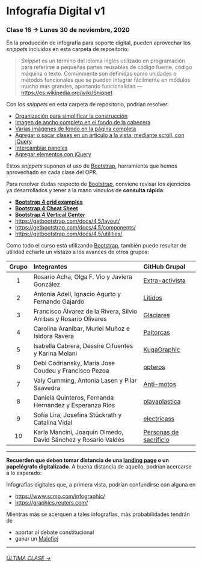 # Infografía Digital v1

### Clase 16 → Lunes 30 de noviembre, 2020

En la producción de infografía para soporte digital, pueden aprovechar los *snippets* incluidos en esta carpeta de repositorio: 

> *Snippet* es un término del idioma inglés utilizado en programación para referirse a pequeñas partes reusables de código fuente, código máquina o texto. Comúnmente son definidas como unidades o métodos funcionales que se pueden integrar fácilmente en módulos mucho más grandes, aportando funcionalidad — https://es.wikipedia.org/wiki/Snippet

Con los *snippets* en esta carpeta de repositorio, podrían resolver: 

- [Organización para simplificar la construcción](https://profesorfaco.github.io/dno075-2020/clase-16/snippets/organizacion.html)
- [Imagen de ancho completo en el fondo de la cabecera](https://profesorfaco.github.io/dno075-2020/clase-16/snippets/encabezado.html)
- [Varias imágenes de fondo en la página completa](https://profesorfaco.github.io/dno075-2020/clase-16/snippets/imagenes_de_fondo.html)
- [Agregar o sacar clases en un artículo a la vista, mediante scroll, con jQuery](https://profesorfaco.github.io/dno075-2020/clase-16/snippets/viendo_un_article.html)
- [Intercambiar paneles](https://profesorfaco.github.io/dno075-2020/clase-16/snippets/intercambiar_paneles.html)
- [Agregar elementos con jQuery](https://profesorfaco.github.io/dno075-2020/clase-16/snippets/agregar_elementos.html)

Estos *snippets* suponen el uso de [Bootstrap](https://getbootstrap.com/), herramienta que hemos aprovechado en cada clase del OPR. 

Para resolver dudas respecto de [Bootstrap](https://getbootstrap.com/), conviene revisar los ejercicios ya desarrollados y tener a la mano vínculos de **consulta rápida**:

- **[Bootstrap 4 grid examples](https://getbootstrap.com/docs/4.5/examples/grid/)**
- **[Bootstrap 4 Cheat Sheet](https://hackerthemes.com/bootstrap-cheatsheet/)**
- **[Bootstrap 4 Vertical Center](https://medium.com/wdstack/bootstrap-4-vertical-center-1211448a2eff)**
- https://getbootstrap.com/docs/4.5/layout/
- https://getbootstrap.com/docs/4.5/components/
- https://getbootstrap.com/docs/4.5/utilities/

Como todo el curso está utilizando [Bootstrap](https://getbootstrap.com/), también puede resultar de utilidad echarle un vistazo a los avances de otros grupos:

| Grupo | Integrantes | GitHub Grupal    | 
|:-----:|:---------|:-------|
| 1 | Rosario Acha, Olga F. Vio y Javiera González | [Extra-activista](https://github.com/extra-activista/) |
| 2 | Antonia Adell, Ignacio Agurto y Fernando Gajardo | [Litidos](https://github.com/Litidos/) |
| 3 | Francisco Álvarez de la Rivera, Silvio Arribas y Rosario Olivares | [Glaciares](https://github.com/Glaciares-en-peligro/) |
| 4 | Carolina Aranibar, Muriel Muñoz e Isidora Ravera | [Paltorcas](https://github.com/Paltorcas/) |
| 5 | Isabella Cabrera, Dessire Cifuentes y	Karina Melani | [KugaGraphic](https://github.com/KugaGraphic/) |
| 6 | Debi Codriansky, María Jose Coudeu y Francisco Pezoa | [opteros](https://github.com/opteros/) |
| 7 | Valy Cumming, Antonia Lasen y Pilar Saavedra | [Anti-motos](https://github.com/anti-motos/) |
| 8 | Daniela Quinteros, Fernanda Hernandez y Esperanza Ríos | [playaplastica](https://github.com/playaplastica/) |
| 9 | Sofía Lira, Josefina Stückrath y Catalina Vidal | [electricass](https://github.com/electricass/) |
| 10 | Karla Mancini, Joaquín Olmedo, David Sánchez y Rosario Valdés | [Personas de sacrificio](https://github.com/Personas-de-sacrificio/) |

- - - - - - - - - - - 

**Recuerden que deben tomar distancia de una [landing page](https://startbootstrap.com/themes/landing-pages) o un papelógrafo digitalizado**. A buena distancia de aquello, podrían acercarse a lo esperado:

Infografías digitales que, a primera vista, podrían confundirse con alguna en
- https://www.scmp.com/infographic/
- https://graphics.reuters.com/

Mientras más se acerquen a tales infografías, más probabilidades tendrán de 
- aportar al debate constitucional
- ganar un [Malofiej](https://www.malofiejgraphics.com/awards#categories)

- - - - - - - - - - - 

###### [ÚLTIMA CLASE →](https://github.com/profesorfaco/dno075-2020/tree/gh-pages/clase-17)
